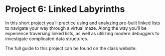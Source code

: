 # Project 6: Linked Labyrinths

In this short project you’ll practice using and analyzing pre-built linked lists to navigate your way through a virtual maze. Along the way you’ll be experience traversing linked lists, as well as utilizing modern debuggers to investigate complicated data structures.

The full guide to this project can be found on the class website.
